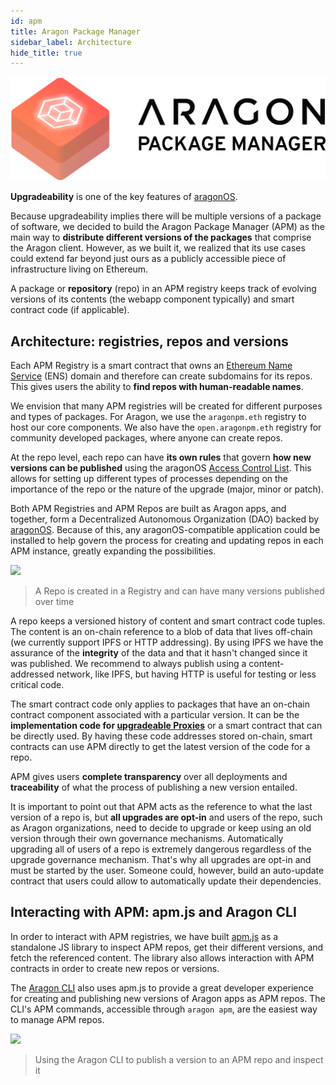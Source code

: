 ```yaml
---
id: apm
title: Aragon Package Manager
sidebar_label: Architecture
hide_title: true
---
```


![](/docs/assets/brand/aragonpm.png)

**Upgradeability** is one of the key features of [aragonOS](/docs/aragonos-intro.html).

Because upgradeability implies there will be multiple versions of a package of software, we decided to build the Aragon Package Manager (APM) as the main way to **distribute different versions of the packages** that comprise the Aragon client. However, as we built it, we realized that its use cases could extend far beyond just ours as a publicly accessible piece of infrastructure living on Ethereum.

A package or **repository** (repo) in an APM registry keeps track of evolving versions of its contents (the webapp component typically) and smart contract code (if applicable).

## Architecture: registries, repos and versions

Each APM Registry is a smart contract that owns an [Ethereum Name Service](https://ens.domains/) (ENS) domain and therefore can create subdomains for its repos. This gives users the ability to **find repos with human-readable names**.

We envision that many APM registries will be created for different purposes and types of packages. For Aragon, we use the `aragonpm.eth` registry to host our core components. We also have the `open.aragonpm.eth` registry for community developed packages, where anyone can create repos.

At the repo level, each repo can have **its own rules** that govern **how new versions can be published** using the aragonOS [Access Control List](/docs/acl-intro.html). This allows for setting up different types of processes depending on the importance of the repo or the nature of the upgrade (major, minor or patch).

Both APM Registries and APM Repos are built as Aragon apps, and together, form a Decentralized Autonomous Organization (DAO) backed by [aragonOS](/docs/aragonos-intro.html). Because of this, any aragonOS-compatible application could be installed to help govern the process for creating and updating repos in each APM instance, greatly expanding the possibilities.

![](https://blog.aragon.org/content/images/2018/08/0_THgdT5gn4P-WjT3d.png)

> A Repo is created in a Registry and can have many versions published over time

A repo keeps a versioned history of content and smart contract code tuples. The content is an on-chain reference to a blob of data that lives off-chain (we currently support IPFS or HTTP addressing). By using IPFS we have the assurance of the **integrity** of the data and that it hasn't changed since it was published. We recommend to always publish using a content-addressed network, like IPFS, but having HTTP is useful for testing or less critical code.

The smart contract code only applies to packages that have an on-chain contract component associated with a particular version. It can be the **implementation code for [upgradeable Proxies](/docs/upgradeability-intro.html)** or a smart contract that can be directly used. By having these code addresses stored on-chain, smart contracts can use APM directly to get the latest version of the code for a repo.

APM gives users **complete transparency** over all deployments and **traceability** of what the process of publishing a new version entailed.

It is important to point out that APM acts as the reference to what the last version of a repo is, but **all upgrades are opt-in** and users of the repo, such as Aragon organizations, need to decide to upgrade or keep using an old version through their own governance mechanisms. Automatically upgrading all of users of a repo is extremely dangerous regardless of the upgrade governance mechanism. That's why all upgrades are opt-in and must be started by the user. Someone could, however, build an auto-update contract that users could allow to automatically update their dependencies.

## Interacting with APM: apm.js and Aragon CLI

In order to interact with APM registries, we have built [apm.js](https://github.com/aragon/apm.js) as a standalone JS library to inspect APM repos, get their different versions, and fetch the referenced content. The library also allows interaction with APM contracts in order to create new repos or versions.

The [Aragon CLI](/docs/cli-usage.html) also uses apm.js to provide a great developer experience for creating and publishing new versions of Aragon apps as APM repos. The CLI's APM commands, accessible through `aragon apm`, are the easiest way to manage APM repos.

![](https://blog.aragon.org/content/images/2018/08/0_h6eCFJahFwtwL3GN.png)
>  Using the Aragon CLI to publish a version to an APM repo and inspect it
